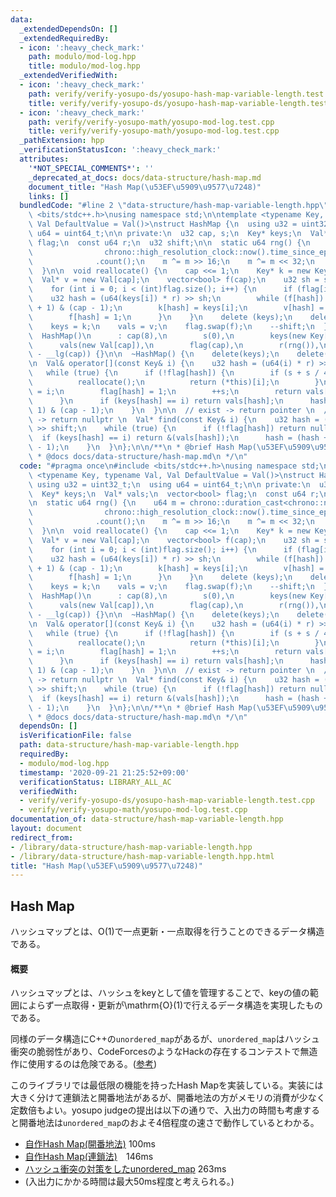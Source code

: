 ```yaml
---
data:
  _extendedDependsOn: []
  _extendedRequiredBy:
  - icon: ':heavy_check_mark:'
    path: modulo/mod-log.hpp
    title: modulo/mod-log.hpp
  _extendedVerifiedWith:
  - icon: ':heavy_check_mark:'
    path: verify/verify-yosupo-ds/yosupo-hash-map-variable-length.test.cpp
    title: verify/verify-yosupo-ds/yosupo-hash-map-variable-length.test.cpp
  - icon: ':heavy_check_mark:'
    path: verify/verify-yosupo-math/yosupo-mod-log.test.cpp
    title: verify/verify-yosupo-math/yosupo-mod-log.test.cpp
  _pathExtension: hpp
  _verificationStatusIcon: ':heavy_check_mark:'
  attributes:
    '*NOT_SPECIAL_COMMENTS*': ''
    _deprecated_at_docs: docs/data-structure/hash-map.md
    document_title: "Hash Map(\u53EF\u5909\u9577\u7248)"
    links: []
  bundledCode: "#line 2 \"data-structure/hash-map-variable-length.hpp\"\n#include\
    \ <bits/stdc++.h>\nusing namespace std;\n\ntemplate <typename Key, typename Val,\
    \ Val DefaultValue = Val()>\nstruct HashMap {\n  using u32 = uint32_t;\n  using\
    \ u64 = uint64_t;\n\n private:\n  u32 cap, s;\n  Key* keys;\n  Val* vals;\n  vector<bool>\
    \ flag;\n  const u64 r;\n  u32 shift;\n\n  static u64 rng() {\n    u64 m = chrono::duration_cast<chrono::nanoseconds>(\n\
    \                chrono::high_resolution_clock::now().time_since_epoch())\n  \
    \              .count();\n    m ^= m >> 16;\n    m ^= m << 32;\n    return m;\n\
    \  }\n\n  void reallocate() {\n    cap <<= 1;\n    Key* k = new Key[cap];\n  \
    \  Val* v = new Val[cap];\n    vector<bool> f(cap);\n    u32 sh = shift - 1;\n\
    \    for (int i = 0; i < (int)flag.size(); i++) {\n      if (flag[i]) {\n    \
    \    u32 hash = (u64(keys[i]) * r) >> sh;\n        while (f[hash]) hash = (hash\
    \ + 1) & (cap - 1);\n        k[hash] = keys[i];\n        v[hash] = vals[i];\n\
    \        f[hash] = 1;\n      }\n    }\n    delete (keys);\n    delete (vals);\n\
    \    keys = k;\n    vals = v;\n    flag.swap(f);\n    --shift;\n  }\n\n public:\n\
    \  HashMap()\n      : cap(8),\n        s(0),\n        keys(new Key[cap]),\n  \
    \      vals(new Val[cap]),\n        flag(cap),\n        r(rng()),\n        shift(64\
    \ - __lg(cap)) {}\n\n  ~HashMap() {\n    delete(keys);\n    delete(vals);\n  }\n\
    \n  Val& operator[](const Key& i) {\n    u32 hash = (u64(i) * r) >> shift;\n \
    \   while (true) {\n      if (!flag[hash]) {\n        if (s + s / 4 >= cap) {\n\
    \          reallocate();\n          return (*this)[i];\n        }\n        keys[hash]\
    \ = i;\n        flag[hash] = 1;\n        ++s;\n        return vals[hash] = DefaultValue;\n\
    \      }\n      if (keys[hash] == i) return vals[hash];\n      hash = (hash +\
    \ 1) & (cap - 1);\n    }\n  }\n\n  // exist -> return pointer \n  // not exist\
    \ -> return nullptr \n  Val* find(const Key& i) {\n    u32 hash = (u64(i) * r)\
    \ >> shift;\n    while (true) {\n      if (!flag[hash]) return nullptr;\n    \
    \  if (keys[hash] == i) return &(vals[hash]);\n      hash = (hash + 1) & (cap\
    \ - 1);\n    }\n  }\n};\n\n/**\n * @brief Hash Map(\u53EF\u5909\u9577\u7248)\n\
    \ * @docs docs/data-structure/hash-map.md\n */\n"
  code: "#pragma once\n#include <bits/stdc++.h>\nusing namespace std;\n\ntemplate\
    \ <typename Key, typename Val, Val DefaultValue = Val()>\nstruct HashMap {\n \
    \ using u32 = uint32_t;\n  using u64 = uint64_t;\n\n private:\n  u32 cap, s;\n\
    \  Key* keys;\n  Val* vals;\n  vector<bool> flag;\n  const u64 r;\n  u32 shift;\n\
    \n  static u64 rng() {\n    u64 m = chrono::duration_cast<chrono::nanoseconds>(\n\
    \                chrono::high_resolution_clock::now().time_since_epoch())\n  \
    \              .count();\n    m ^= m >> 16;\n    m ^= m << 32;\n    return m;\n\
    \  }\n\n  void reallocate() {\n    cap <<= 1;\n    Key* k = new Key[cap];\n  \
    \  Val* v = new Val[cap];\n    vector<bool> f(cap);\n    u32 sh = shift - 1;\n\
    \    for (int i = 0; i < (int)flag.size(); i++) {\n      if (flag[i]) {\n    \
    \    u32 hash = (u64(keys[i]) * r) >> sh;\n        while (f[hash]) hash = (hash\
    \ + 1) & (cap - 1);\n        k[hash] = keys[i];\n        v[hash] = vals[i];\n\
    \        f[hash] = 1;\n      }\n    }\n    delete (keys);\n    delete (vals);\n\
    \    keys = k;\n    vals = v;\n    flag.swap(f);\n    --shift;\n  }\n\n public:\n\
    \  HashMap()\n      : cap(8),\n        s(0),\n        keys(new Key[cap]),\n  \
    \      vals(new Val[cap]),\n        flag(cap),\n        r(rng()),\n        shift(64\
    \ - __lg(cap)) {}\n\n  ~HashMap() {\n    delete(keys);\n    delete(vals);\n  }\n\
    \n  Val& operator[](const Key& i) {\n    u32 hash = (u64(i) * r) >> shift;\n \
    \   while (true) {\n      if (!flag[hash]) {\n        if (s + s / 4 >= cap) {\n\
    \          reallocate();\n          return (*this)[i];\n        }\n        keys[hash]\
    \ = i;\n        flag[hash] = 1;\n        ++s;\n        return vals[hash] = DefaultValue;\n\
    \      }\n      if (keys[hash] == i) return vals[hash];\n      hash = (hash +\
    \ 1) & (cap - 1);\n    }\n  }\n\n  // exist -> return pointer \n  // not exist\
    \ -> return nullptr \n  Val* find(const Key& i) {\n    u32 hash = (u64(i) * r)\
    \ >> shift;\n    while (true) {\n      if (!flag[hash]) return nullptr;\n    \
    \  if (keys[hash] == i) return &(vals[hash]);\n      hash = (hash + 1) & (cap\
    \ - 1);\n    }\n  }\n};\n\n/**\n * @brief Hash Map(\u53EF\u5909\u9577\u7248)\n\
    \ * @docs docs/data-structure/hash-map.md\n */\n"
  dependsOn: []
  isVerificationFile: false
  path: data-structure/hash-map-variable-length.hpp
  requiredBy:
  - modulo/mod-log.hpp
  timestamp: '2020-09-21 21:25:52+09:00'
  verificationStatus: LIBRARY_ALL_AC
  verifiedWith:
  - verify/verify-yosupo-ds/yosupo-hash-map-variable-length.test.cpp
  - verify/verify-yosupo-math/yosupo-mod-log.test.cpp
documentation_of: data-structure/hash-map-variable-length.hpp
layout: document
redirect_from:
- /library/data-structure/hash-map-variable-length.hpp
- /library/data-structure/hash-map-variable-length.hpp.html
title: "Hash Map(\u53EF\u5909\u9577\u7248)"
---
```

## Hash Map

ハッシュマップとは、$\mathrm{O}(1)$で一点更新・一点取得を行うことのできるデータ構造である。

#### 概要

ハッシュマップとは、ハッシュをkeyとして値を管理することで、keyの値の範囲によらず一点取得・更新が\mathrm{O}(1)で行えるデータ構造を実現したものである。

同様のデータ構造にC++の`unordered_map`があるが、`unordered_map`はハッシュ衝突の脆弱性があり、CodeForcesのようなHackの存在するコンテストで無造作に使用するのは危険である。([参考](https://kimiyuki.net/blog/2017/03/08/unordered-map-hash-collision/))

このライブラリでは最低限の機能を持ったHash Mapを実装している。実装には大きく分けて連鎖法と開番地法があるが、開番地法の方がメモリの消費が少なく定数倍もよい。yosupo judgeの提出は以下の通りで、入出力の時間も考慮すると開番地法は`unordered_map`のおよそ4倍程度の速さで動作しているとわかる。

- [自作Hash Map(開番地法)](https://judge.yosupo.jp/submission/23703) 100ms
- [自作Hash Map(連鎖法)](https://judge.yosupo.jp/submission/23726)　146ms
- [ハッシュ衝突の対策をしたunordered_map](https://judge.yosupo.jp/submission/23582) 263ms
- (入出力にかかる時間は最大50ms程度と考えられる。)
